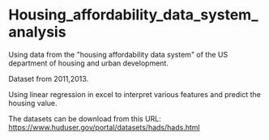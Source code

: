 # Housing_affordability_data_system_analysis


Using data from the "housing affordability data system" of the US department of housing and urban development.

Dataset from 2011,2013.

Using linear regression in excel to interpret various features and predict the housing value.

The datasets can be download from this URL:
https://www.huduser.gov/portal/datasets/hads/hads.html
